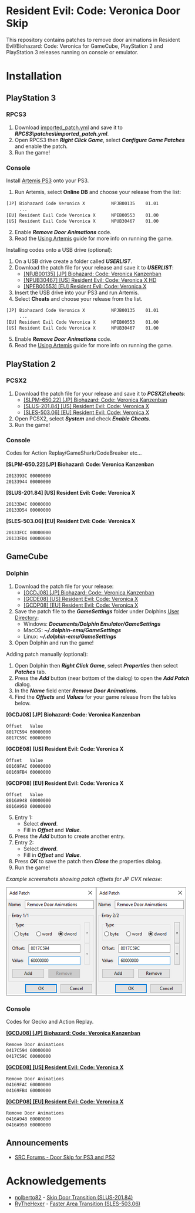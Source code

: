 # Resident Evil: Code: Veronica Door Skip

This repository contains patches to remove door animations in Resident Evil/Biohazard: Code: Veronica for GameCube, PlayStation 2 and PlayStation 3 releases running on console or emulator.

# Installation

## PlayStation 3

### RPCS3

1. Download [imported_patch.yml](RPCS3/imported_patch.yml) and save it to ***RPCS3\patches\imported_patch.yml***.
2. Open RPCS3 then ***Right Click Game***, select ***Configure Game Patches*** and enable the patch.
3. Run the game!

### Console

Install [Artemis PS3](http://artemis.psdev.tk/) onto your PS3.

1. Run Artemis, select **Online DB** and choose your release from the list:

```
[JP] Biohazard Code Veronica X          NPJB00135    01.01
     ...
[EU] Resident Evil Code Veronica X      NPEB00553    01.00
[US] Resident Evil Code Veronica X      NPUB30467    01.00
```

2. Enable ***Remove Door Animations*** code.
3. Read the [Using Artemis](http://artemis.psdev.tk/INSTALLATION.html#using-artemis) guide for more info on running the game.

Installing codes onto a USB drive (optional):

1. On a USB drive create a folder called ***USERLIST***.
2. Download the patch file for your release and save it to ***USERLIST***:
   - [[NPJB00135] [JP] Biohazard: Code: Veronica Kanzenban](NetCheat/Biohazard%20Code%20Veronica%20X%20NPJB00135%2001.01.ncl)
   - [[NPUB30467] [US] Resident Evil: Code: Veronica X HD](NetCheat/Resident%20Evil%20Code%20Veronica%20X%20NPUB30467%2001.00.ncl)
   - [[NPEB00553] [EU] Resident Evil: Code: Veronica X](NetCheat/Resident%20Evil%20Code%20Veronica%20X%20NPEB00553%2001.00.ncl)
3. Insert the USB drive into your PS3 and run Artemis.
4. Select **Cheats** and choose your release from the list.

```
[JP] Biohazard Code Veronica X          NPJB00135    01.01
     ...
[EU] Resident Evil Code Veronica X      NPEB00553    01.00
[US] Resident Evil Code Veronica X      NPUB30467    01.00
```

5. Enable ***Remove Door Animations*** code.
6. Read the [Using Artemis](http://artemis.psdev.tk/INSTALLATION.html#using-artemis) guide for more info on running the game.

## PlayStation 2

### PCSX2

1. Download the patch file for your release and save it to ***PCSX2\cheats***:
   - [[SLPM-650.22] [JP] Biohazard: Code: Veronica Kanzenban](PCSX2/d0cf2395.pnach)
   - [[SLUS-201.84] [US] Resident Evil: Code: Veronica X](PCSX2/24036809.pnach)
   - [[SLES-503.06] [EU] Resident Evil: Code: Veronica X](PCSX2/6ea9dda9.pnach)
2. Open PCSX2, select ***System*** and check ***Enable Cheats***.
3. Run the game!

### Console

Codes for Action Replay/GameShark/CodeBreaker etc...

**[SLPM-650.22] [JP] Biohazard: Code: Veronica Kanzenban**

```
2013393C 00000000
20133944 00000000
```

**[SLUS-201.84] [US] Resident Evil: Code: Veronica X**

```
20133D4C 00000000
20133D54 00000000
```

**[SLES-503.06] [EU] Resident Evil: Code: Veronica X**

```
20133FCC 00000000
20133FD4 00000000
```

## GameCube

### Dolphin

1. Download the patch file for your release:
   - [[GCDJ08] [JP] Biohazard: Code: Veronica Kanzenban](Dolphin/GCDJ08.ini)
   - [[GCDE08] [US] Resident Evil: Code: Veronica X](Dolphin/GCDE08.ini)
   - [[GCDP08] [EU] Resident Evil: Code: Veronica X](Dolphin/GCDP08.ini)
2. Save the patch file to the ***GameSettings*** folder under Dolphins [User Directory](https://dolphin-emu.org/docs/guides/controlling-global-user-directory/):
   - Windows: ***Documents/Dolphin Emulator/GameSettings***
   - MacOS: ***~/.dolphin-emu/GameSettings***
   - Linux: ***~/.dolphin-emu/GameSettings***
3. Open Dolphin and run the game!

Adding patch manually (optional):

1. Open Dolphin then ***Right Click Game***, select ***Properties*** then select ***Patches*** tab.
2. Press the ***Add*** button (near bottom of the dialog) to open the ***Add Patch*** dialog.
3. In the ***Name*** field enter ***Remove Door Animations***.
4. Find the ***Offsets*** and ***Values*** for your game release from the tables below.

**[GCDJ08] [JP] Biohazard: Code: Veronica Kanzenban**

```
Offset   Value
8017C594 60000000
8017C59C 60000000
```

**[GCDE08] [US] Resident Evil: Code: Veronica X**

```
Offset   Value
80169FAC 60000000
80169FB4 60000000
```

**[GCDP08] [EU] Resident Evil: Code: Veronica X**

```
Offset   Value
8016A948 60000000
8016A950 60000000
```

5. Entry 1:
   - Select ***dword***.
   - Fill in ***Offset*** and ***Value***.
6. Press the ***Add*** button to create another entry.
7. Entry 2:
   - Select ***dword***.
   - Fill in ***Offset*** and ***Value***.
8. Press ***OK*** to save the patch then ***Close*** the properties dialog.
9. Run the game!

*Example screenshots showing patch offsets for JP CVX release:*

![](_assets/dolphin_add_patch.png)

### Console

Codes for Gecko and Action Replay.

**[[GCDJ08] [JP] Biohazard: Code: Veronica Kanzenban](GameCube/GCDJ08.gct)**

```
Remove Door Animations
0417C594 60000000
0417C59C 60000000
```

**[[GCDE08] [US] Resident Evil: Code: Veronica X](GameCube/GCDE08.gct)**

```
Remove Door Animations
04169FAC 60000000
04169FB4 60000000
```

**[[GCDP08] [EU] Resident Evil: Code: Veronica X](GameCube/GCDP08.gct)**

```
Remove Door Animations
0416A948 60000000
0416A950 60000000
```
  
## Announcements

- [SRC Forums - Door Skip for PS3 and PS2](https://www.speedrun.com/cvx/thread/5ash9)

# Acknowledgements

 - [nolberto82](https://gamehacking.org/vb/member/600-nolberto82) - [Skip Door Transition (SLUS-201.84)](https://gamehacking.org/vb/forum/video-game-hacking-and-development/hacker-threads/4554-nolberto82-codes/page264#post152904)
 - [RyTheHexer](https://gamehacking.org/vb/member/37426-rythehexer) - [Faster Area Transition (SLES-503.06)](https://gamehacking.org/vb/forum/video-game-hacking-and-development/hacker-threads/210219-rythehexer-s-ps2-mainly-pal-new-codes#post210387)
